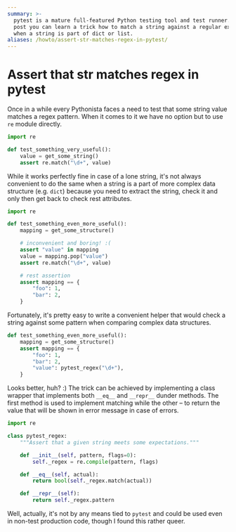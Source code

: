 ```yaml
---
summary: >-
  pytest is a mature full-featured Python testing tool and test runner. In this
  post you can learn a trick how to match a string against a regular expression
  when a string is part of dict or list.
aliases: /howto/assert-str-matches-regex-in-pytest/
---
```


Assert that str matches regex in pytest
=======================================

Once in a while every Pythonista faces a need to test that some string value
matches a regex pattern. When it comes to it we have no option but to use `re`
module directly.

```python
import re

def test_something_very_useful():
    value = get_some_string()
    assert re.match("\d+", value)
```

While it works perfectly fine in case of a lone string, it's not always
convenient to do the same when a string is a part of more complex data
structure (e.g. `dict`) because you need to extract the string, check it and
only then get back to check rest attributes.

```python
import re

def test_something_even_more_useful():
    mapping = get_some_structure()

    # inconvenient and boring! :(
    assert "value" in mapping
    value = mapping.pop("value")
    assert re.match("\d+", value)

    # rest assertion
    assert mapping == {
        "foo": 1,
        "bar": 2,
    }
```

Fortunately, it's pretty easy to write a convenient helper that would check a
string against some pattern when comparing complex data structures.

```python
def test_something_even_more_useful():
    mapping = get_some_structure()
    assert mapping == {
        "foo": 1,
        "bar": 2,
        "value": pytest_regex("\d+"),
    }
```

Looks better, huh? :) The trick can be achieved by implementing a class wrapper
that implements both `__eq__` and `__repr__` dunder methods. The first method
is used to implement matching while the other – to return the value that will
be shown in error message in case of errors.

```python
import re

class pytest_regex:
    """Assert that a given string meets some expectations."""

    def __init__(self, pattern, flags=0):
        self._regex = re.compile(pattern, flags)

    def __eq__(self, actual):
        return bool(self._regex.match(actual))

    def __repr__(self):
        return self._regex.pattern
```

Well, actually, it's not by any means tied to `pytest` and could be used even
in non-test production code, though I found this rather queer.
